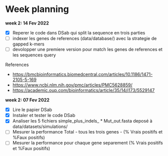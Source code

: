 # Week planning

**week 2: 14 Fev 2022**
* [x] Reperer le code dans DSab qui split la sequence en trois parties
* [ ] indexer les genes de references (data/database/) avec la strategie de gapped k-mers
* [ ] devolopper une premiere version pour match les genes de references et les sequences query

References
* https://bmcbioinformatics.biomedcentral.com/articles/10.1186/1471-2105-5-169
* https://www.ncbi.nlm.nih.gov/pmc/articles/PMC5628859/
* https://academic.oup.com/bioinformatics/article/35/14/i173/5529147

**week 2: 07 Fev 2022**

* [x] Lire le papier DSab
* [x] Instaler et tester le code DSab
* [x] Analiser les 5 fichiers simple_plus_indels_ * Mut_out.fasta  deposé à data/datasets/simulations/
* [ ] Mesurer la performance Total - tous les trois genes - (% Vrais positifs et %Faux positifs)
* [ ] Mesurer la performance pour chaque gene separement (% Vrais positifs et %Faux positifs)
